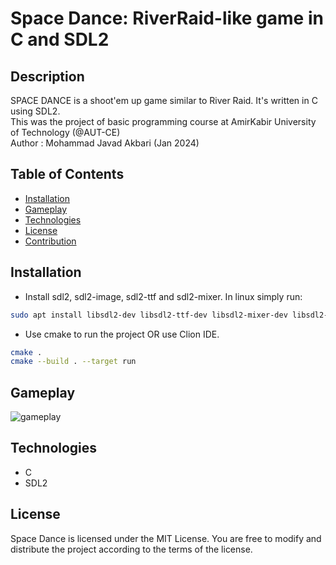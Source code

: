 # Space Dance: RiverRaid-like game in C and SDL2

## Description

SPACE DANCE is a shoot'em up game similar to River Raid. It's written in C using SDL2.
<br/>This was the project of basic programming course at AmirKabir University of Technology (@AUT-CE)
<br/> Author : Mohammad Javad Akbari (Jan 2024)

## Table of Contents

- [Installation](#installation)
- [Gameplay](#gameplay)
- [Technologies](#technologies)
- [License](#license)
- [Contribution](#contribution)

## Installation

- Install sdl2, sdl2-image, sdl2-ttf and sdl2-mixer.
In linux simply run:

```bash
sudo apt install libsdl2-dev libsdl2-ttf-dev libsdl2-mixer-dev libsdl2-image-dev
```

- Use cmake to run the project OR use Clion IDE.
```bash
cmake .
cmake --build . --target run
```

## Gameplay

![gameplay](https://github.com/Javad-Ak/Space-Dance/blob/main/document/gif/runClip.gif "gameplay")


## Technologies

- C
- SDL2

## License

Space Dance is licensed under the MIT License. You are free to modify and distribute the project according to the terms
of the license.